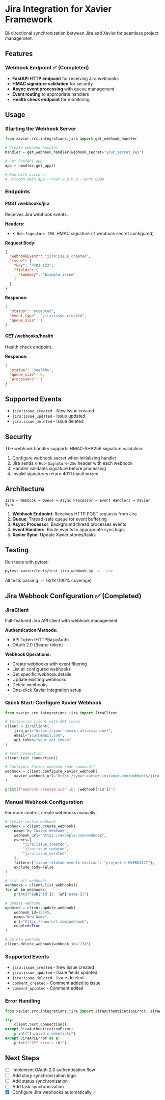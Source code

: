 # Jira Integration for Xavier Framework

Bi-directional synchronization between Jira and Xavier for seamless project management.

## Features

### Webhook Endpoint ✅ (Completed)
- **FastAPI HTTP endpoint** for receiving Jira webhooks
- **HMAC signature validation** for security
- **Async event processing** with queue management
- **Event routing** to appropriate handlers
- **Health check endpoint** for monitoring

## Usage

### Starting the Webhook Server

```python
from xavier.src.integrations.jira import get_webhook_handler

# Create webhook handler
handler = get_webhook_handler(webhook_secret="your_secret_key")

# Get FastAPI app
app = handler.get_app()

# Run with uvicorn
# uvicorn main:app --host 0.0.0.0 --port 8000
```

### Endpoints

#### POST /webhooks/jira
Receives Jira webhook events.

**Headers:**
- `X-Hub-Signature-256`: HMAC signature (if webhook secret configured)

**Request Body:**
```json
{
  "webhookEvent": "jira:issue_created",
  "issue": {
    "key": "PROJ-123",
    "fields": {
      "summary": "Example issue"
    }
  }
}
```

**Response:**
```json
{
  "status": "accepted",
  "event_type": "jira:issue_created",
  "queue_size": 1
}
```

#### GET /webhooks/health
Health check endpoint.

**Response:**
```json
{
  "status": "healthy",
  "queue_size": 0,
  "processors": 1
}
```

## Supported Events

- `jira:issue_created` - New issue created
- `jira:issue_updated` - Issue updated
- `jira:issue_deleted` - Issue deleted

## Security

The webhook handler supports HMAC-SHA256 signature validation:

1. Configure webhook secret when initializing handler
2. Jira sends `X-Hub-Signature-256` header with each webhook
3. Handler validates signature before processing
4. Invalid signatures return 401 Unauthorized

## Architecture

```
Jira → Webhook → Queue → Async Processor → Event Handlers → Xavier Sync
```

1. **Webhook Endpoint**: Receives HTTP POST requests from Jira
2. **Queue**: Thread-safe queue for event buffering
3. **Async Processor**: Background thread processes events
4. **Event Handlers**: Route events to appropriate sync logic
5. **Xavier Sync**: Update Xavier stories/tasks

## Testing

Run tests with pytest:

```bash
pytest xavier/tests/test_jira_webhook.py -v --cov
```

All tests passing: ✅ 18/18 (100% coverage)

## Jira Webhook Configuration ✅ (Completed)

### JiraClient

Full-featured Jira API client with webhook management.

**Authentication Methods:**
- API Token (HTTPBasicAuth)
- OAuth 2.0 (Bearer token)

**Webhook Operations:**
- Create webhooks with event filtering
- List all configured webhooks
- Get specific webhook details
- Update existing webhooks
- Delete webhooks
- One-click Xavier integration setup

### Quick Start: Configure Xavier Webhook

```python
from xavier.src.integrations.jira import JiraClient

# Initialize client with API token
client = JiraClient(
    jira_url="https://your-domain.atlassian.net",
    email="your@email.com",
    api_token="your_api_token"
)

# Test connection
client.test_connection()

# Configure Xavier webhook (one command!)
webhook = client.configure_xavier_webhook(
    xavier_webhook_url="https://your-xavier-instance.com/webhooks/jira"
)

print(f"Webhook created with ID: {webhook['id']}")
```

### Manual Webhook Configuration

For more control, create webhooks manually:

```python
# Create custom webhook
webhook = client.create_webhook(
    name="My Custom Webhook",
    webhook_url="https://example.com/webhook",
    events=[
        "jira:issue_created",
        "jira:issue_updated",
        "jira:issue_deleted"
    ],
    filters={"issue-related-events-section": "project = MYPROJECT"},
    exclude_body=False
)

# List all webhooks
webhooks = client.list_webhooks()
for wh in webhooks:
    print(f"{wh['id']}: {wh['name']}")

# Update webhook
updated = client.update_webhook(
    webhook_id=12345,
    name="New Name",
    url="https://new-url.com/webhook",
    enabled=True
)

# Delete webhook
client.delete_webhook(webhook_id=12345)
```

### Supported Events

- `jira:issue_created` - New issue created
- `jira:issue_updated` - Issue fields updated
- `jira:issue_deleted` - Issue deleted
- `comment_created` - Comment added to issue
- `comment_updated` - Comment edited

### Error Handling

```python
from xavier.src.integrations.jira import JiraAuthenticationError, JiraAPIError

try:
    client.test_connection()
except JiraAuthenticationError:
    print("Invalid credentials")
except JiraAPIError as e:
    print(f"API error: {e}")
```

## Next Steps

- [ ] Implement OAuth 2.0 authentication flow
- [ ] Add story synchronization logic
- [ ] Add status synchronization
- [ ] Add task synchronization
- [x] Configure Jira webhooks automatically ✅
